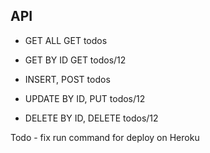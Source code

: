 ## API
* GET ALL
		GET todos
		
* GET BY ID
		GET todos/12

* INSERT, 
		POST todos

* UPDATE BY ID, 
		PUT todos/12

* DELETE BY ID,
		DELETE todos/12


Todo - fix run command for deploy on Heroku

